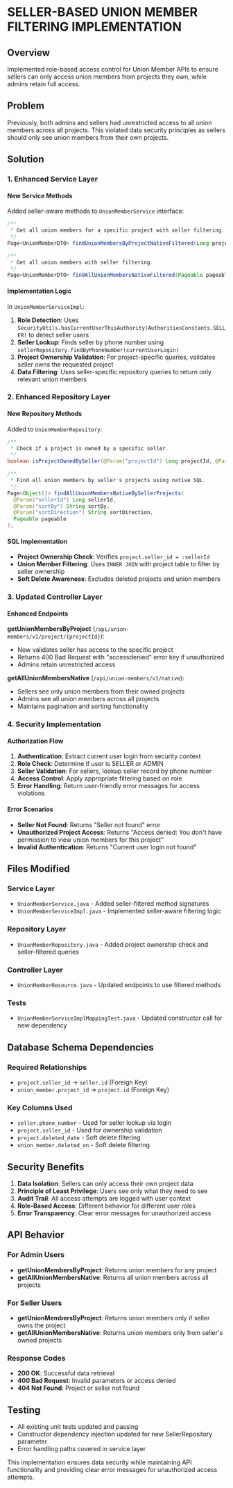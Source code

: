 # SELLER-BASED UNION MEMBER FILTERING IMPLEMENTATION

## Overview

Implemented role-based access control for Union Member APIs to ensure sellers can only access union members from projects they own, while admins retain full access.

## Problem

Previously, both admins and sellers had unrestricted access to all union members across all projects. This violated data security principles as sellers should only see union members from their own projects.

## Solution

### 1. Enhanced Service Layer

#### New Service Methods

Added seller-aware methods to `UnionMemberService` interface:

```java
/**
 * Get all union members for a specific project with seller filtering.
 */
Page<UnionMemberDTO> findUnionMembersByProjectNativeFiltered(Long projectId, Pageable pageable, String currentUserLogin);

/**
 * Get all union members with seller filtering.
 */
Page<UnionMemberDTO> findAllUnionMembersNativeFiltered(Pageable pageable, String currentUserLogin);

```

#### Implementation Logic

In `UnionMemberServiceImpl`:

1. **Role Detection**: Uses `SecurityUtils.hasCurrentUserThisAuthority(AuthoritiesConstants.SELLER)` to detect seller users
2. **Seller Lookup**: Finds seller by phone number using `sellerRepository.findByPhoneNumber(currentUserLogin)`
3. **Project Ownership Validation**: For project-specific queries, validates seller owns the requested project
4. **Data Filtering**: Uses seller-specific repository queries to return only relevant union members

### 2. Enhanced Repository Layer

#### New Repository Methods

Added to `UnionMemberRepository`:

```java
/**
 * Check if a project is owned by a specific seller.
 */
boolean isProjectOwnedBySeller(@Param("projectId") Long projectId, @Param("sellerId") Long sellerId);

/**
 * Find all union members by seller's projects using native SQL.
 */
Page<Object[]> findAllUnionMembersNativeBySellerProjects(
  @Param("sellerId") Long sellerId,
  @Param("sortBy") String sortBy,
  @Param("sortDirection") String sortDirection,
  Pageable pageable
);

```

#### SQL Implementation

- **Project Ownership Check**: Verifies `project.seller_id = :sellerId`
- **Union Member Filtering**: Uses `INNER JOIN` with project table to filter by seller ownership
- **Soft Delete Awareness**: Excludes deleted projects and union members

### 3. Updated Controller Layer

#### Enhanced Endpoints

**getUnionMembersByProject** (`/api/union-members/v1/project/{projectId}`):

- Now validates seller has access to the specific project
- Returns 400 Bad Request with "accessdenied" error key if unauthorized
- Admins retain unrestricted access

**getAllUnionMembersNative** (`/api/union-members/v1/native`):

- Sellers see only union members from their owned projects
- Admins see all union members across all projects
- Maintains pagination and sorting functionality

### 4. Security Implementation

#### Authorization Flow

1. **Authentication**: Extract current user login from security context
2. **Role Check**: Determine if user is SELLER or ADMIN
3. **Seller Validation**: For sellers, lookup seller record by phone number
4. **Access Control**: Apply appropriate filtering based on role
5. **Error Handling**: Return user-friendly error messages for access violations

#### Error Scenarios

- **Seller Not Found**: Returns "Seller not found" error
- **Unauthorized Project Access**: Returns "Access denied: You don't have permission to view union members for this project"
- **Invalid Authentication**: Returns "Current user login not found"

## Files Modified

### Service Layer

- `UnionMemberService.java` - Added seller-filtered method signatures
- `UnionMemberServiceImpl.java` - Implemented seller-aware filtering logic

### Repository Layer

- `UnionMemberRepository.java` - Added project ownership check and seller-filtered queries

### Controller Layer

- `UnionMemberResource.java` - Updated endpoints to use filtered methods

### Tests

- `UnionMemberServiceImplMappingTest.java` - Updated constructor call for new dependency

## Database Schema Dependencies

### Required Relationships

- `project.seller_id` → `seller.id` (Foreign Key)
- `union_member.project_id` → `project.id` (Foreign Key)

### Key Columns Used

- `seller.phone_number` - Used for seller lookup via login
- `project.seller_id` - Used for ownership validation
- `project.deleted_date` - Soft delete filtering
- `union_member.deleted_on` - Soft delete filtering

## Security Benefits

1. **Data Isolation**: Sellers can only access their own project data
2. **Principle of Least Privilege**: Users see only what they need to see
3. **Audit Trail**: All access attempts are logged with user context
4. **Role-Based Access**: Different behavior for different user roles
5. **Error Transparency**: Clear error messages for unauthorized access

## API Behavior

### For Admin Users

- **getUnionMembersByProject**: Returns union members for any project
- **getAllUnionMembersNative**: Returns all union members across all projects

### For Seller Users

- **getUnionMembersByProject**: Returns union members only if seller owns the project
- **getAllUnionMembersNative**: Returns union members only from seller's owned projects

### Response Codes

- **200 OK**: Successful data retrieval
- **400 Bad Request**: Invalid parameters or access denied
- **404 Not Found**: Project or seller not found

## Testing

- All existing unit tests updated and passing
- Constructor dependency injection updated for new SellerRepository parameter
- Error handling paths covered in service layer

This implementation ensures data security while maintaining API functionality and providing clear error messages for unauthorized access attempts.
